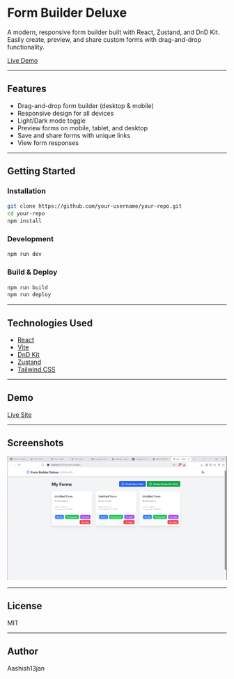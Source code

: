 # Form Builder Deluxe

A modern, responsive form builder built with React, Zustand, and DnD Kit. Easily create, preview, and share custom forms with drag-and-drop functionality.

[Live Demo](https://aashish13jan.github.io/my-form-builder/)

---

## Features

- Drag-and-drop form builder (desktop & mobile)
- Responsive design for all devices
- Light/Dark mode toggle
- Preview forms on mobile, tablet, and desktop
- Save and share forms with unique links
- View form responses

---

## Getting Started

### Installation

```sh
git clone https://github.com/your-username/your-repo.git
cd your-repo
npm install
```

### Development

```sh
npm run dev
```

### Build & Deploy

```sh
npm run build
npm run deploy
```

---

## Technologies Used

- [React](https://react.dev/)
- [Vite](https://vitejs.dev/)
- [DnD Kit](https://dndkit.com/)
- [Zustand](https://zustand-demo.pmnd.rs/)
- [Tailwind CSS](https://tailwindcss.com/)

---

## Demo

[Live Site](https://aashish13jan.github.io/my-form-builder/)

---

## Screenshots

![Dashboard Screenshot](./screenshot.png)

<!-- Add more screenshots here if you have them -->

---

## License

MIT

---

## Author

Aashish13jan
